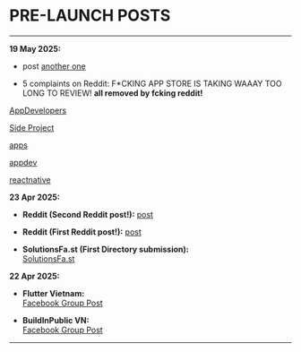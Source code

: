 # PRE-LAUNCH POSTS

---

**19 May 2025:**

- post [another one](https://www.reddit.com/r/reactnative/comments/1kq1khm/appstore_takes_so_long_time_to_review_my_app/)
  
- 5 complaints on Reddit: F*CKING APP STORE IS TAKING WAAAY TOO LONG TO REVIEW! **all removed by fcking reddit!**

[AppDevelopers](https://www.reddit.com/r/AppDevelopers/comments/1kq18pk/my_app_is_taking_soooo_long_to_get_reviewed_by/)

[Side Project](https://www.reddit.com/r/SideProject/comments/1kq17qz/my_app_is_taking_soooo_long_to_get_reviewed_by/)

[apps](https://www.reddit.com/r/apps/comments/1kq18wt/my_app_is_taking_soooo_long_to_get_reviewed_by/)

[appdev](https://www.reddit.com/r/appdev/comments/1kq191g/my_app_is_taking_soooo_long_to_get_reviewed_by/)

[reactnative](https://www.reddit.com/r/reactnative/comments/1kq1950/my_app_is_taking_soooo_long_to_get_reviewed_by/)

**23 Apr 2025:**

- **Reddit (Second Reddit post!):**  [post](https://www.reddit.com/r/ProductivityApps/comments/1k5uzvg/introducing_clock_vibes_a_beautifully)
- **Reddit (First Reddit post!):**  [post](https://www.reddit.com/r/SideProject/comments/1k5um9p/introducing_demo_version_of_clock_vibes)

- **SolutionsFa.st (First Directory submission):**  
  [SolutionsFa.st](https://www.solutionsfa.st/products#:~:text=Price-,Clock%20Vibes,-14.99)

**22 Apr 2025:**

- **Flutter Vietnam:**  
  [Facebook Group Post](https://www.facebook.com/groups/269597763576669/?multi_permalinks=1901675577035538)

- **BuildInPublic VN:**  
  [Facebook Group Post](https://www.facebook.com/groups/indiehackervn/posts/1843336296453934/)

---
